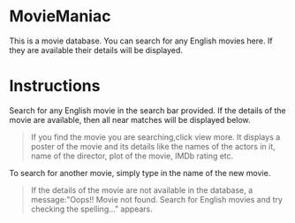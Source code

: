 # MovieManiac
This is a movie database. You can search for any English movies here. If they are available their details will be displayed.


# Instructions
Search for any English movie in the search bar provided. If the details of the movie are available, then all near matches will be displayed below. 
> If you find the movie you are searching,click view more. It displays a poster of the movie and its details like the names of the actors in it, name of the director, plot of the movie, IMDb rating etc. 

  To search for another movie, simply type in the name of the new movie. 
> If the details of the movie are not available in the database, a message:"Oops!! Movie not found. Search for English movies and try checking the spelling..." appears.
